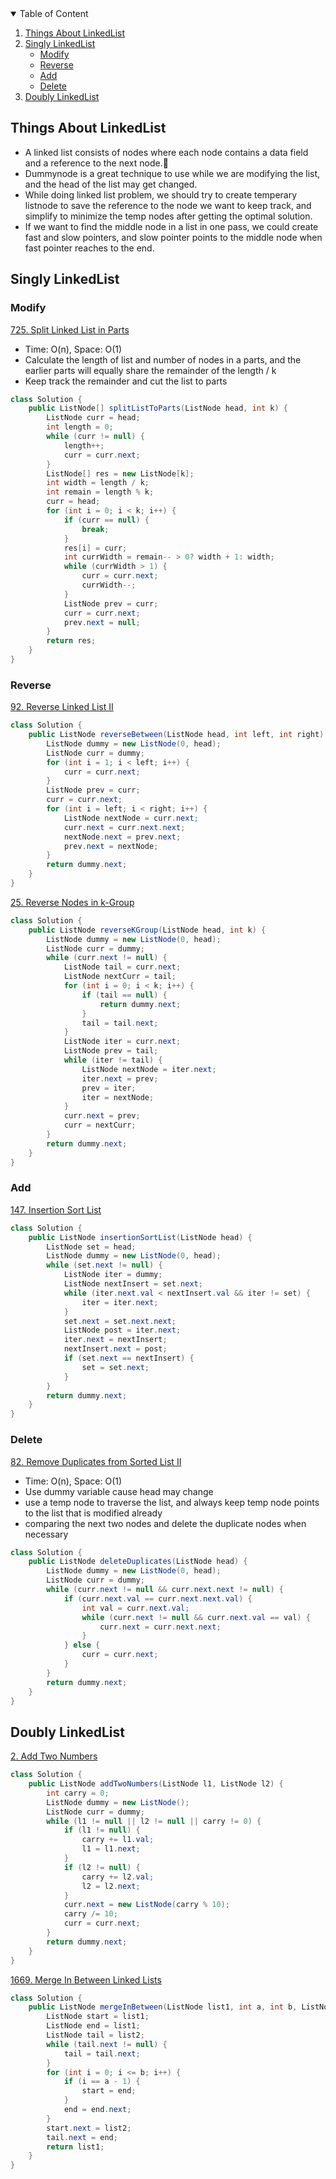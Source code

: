 <details open="open">
  <summary>Table of Content</summary>
  <ol>
    <li>
      <a href="#things-about-linkedlist">Things About LinkedList</a>
    </li>
    <li>
      <a href="#singly-linkedlist">Singly LinkedList</a>
      <ul>
          <li><a href="#modify">Modify</a></li>
          <li><a href="#reverse">Reverse</a></li>
          <li><a href="#add">Add</a></li>
          <li><a href="#delete">Delete</a></li>
      </ul>
    </li>
    <li>
    <a href="#doubly-linkedlist">Doubly LinkedList</a>
    </li>
  </ol>
</details>

## Things About LinkedList
* A linked list consists of nodes where each node contains a data field and a reference to the next node.:speech_balloon:
* Dummynode is a great technique to use while we are modifying the list, and the head of the list may get changed.
* While doing linked list problem, we should try to create temperary listnode to save the reference to the node we want to keep track, and simplify to minimize the temp nodes after getting the optimal solution.
* If we want to find the middle node in a list in one pass, we could create fast and slow pointers, and slow pointer points to the middle node when fast pointer reaches to the end.

## Singly LinkedList
### Modify
[725. Split Linked List in Parts](https://leetcode-cn.com/problems/split-linked-list-in-parts/)
* Time: O(n), Space: O(1)
* Calculate the length of list and number of nodes in a parts, and the earlier parts will equally share the remainder of the length / k
* Keep track the remainder and cut the list to parts
```java
class Solution {
    public ListNode[] splitListToParts(ListNode head, int k) {
        ListNode curr = head;
        int length = 0;
        while (curr != null) {
            length++;
            curr = curr.next;
        }
        ListNode[] res = new ListNode[k];
        int width = length / k;
        int remain = length % k;
        curr = head;
        for (int i = 0; i < k; i++) {
            if (curr == null) {
                break;
            }
            res[i] = curr;
            int currWidth = remain-- > 0? width + 1: width;
            while (currWidth > 1) {
                curr = curr.next;
                currWidth--;
            }
            ListNode prev = curr;
            curr = curr.next;
            prev.next = null;
        }
        return res;
    }
}
```
### Reverse
[92. Reverse Linked List II](https://leetcode-cn.com/problems/reverse-linked-list-ii/)
```java
class Solution {
    public ListNode reverseBetween(ListNode head, int left, int right) {
        ListNode dummy = new ListNode(0, head);
        ListNode curr = dummy;
        for (int i = 1; i < left; i++) {
            curr = curr.next;
        }
        ListNode prev = curr;
        curr = curr.next;
        for (int i = left; i < right; i++) {
            ListNode nextNode = curr.next;
            curr.next = curr.next.next;
            nextNode.next = prev.next;
            prev.next = nextNode;
        }
        return dummy.next;
    }
}
```

[25. Reverse Nodes in k-Group](https://leetcode-cn.com/problems/reverse-nodes-in-k-group/)
```java
class Solution {
    public ListNode reverseKGroup(ListNode head, int k) {
        ListNode dummy = new ListNode(0, head);
        ListNode curr = dummy;
        while (curr.next != null) {
            ListNode tail = curr.next;
            ListNode nextCurr = tail;
            for (int i = 0; i < k; i++) {
                if (tail == null) {
                    return dummy.next;
                }
                tail = tail.next;
            }
            ListNode iter = curr.next;
            ListNode prev = tail;
            while (iter != tail) {
                ListNode nextNode = iter.next;
                iter.next = prev;
                prev = iter;
                iter = nextNode;
            }
            curr.next = prev;
            curr = nextCurr;
        }
        return dummy.next;
    }
}
```
### Add
[147. Insertion Sort List](https://leetcode-cn.com/problems/insertion-sort-list/)
```java
class Solution {
    public ListNode insertionSortList(ListNode head) {
        ListNode set = head;
        ListNode dummy = new ListNode(0, head);
        while (set.next != null) {
            ListNode iter = dummy;
            ListNode nextInsert = set.next;
            while (iter.next.val < nextInsert.val && iter != set) {
                iter = iter.next;
            }
            set.next = set.next.next;
            ListNode post = iter.next;
            iter.next = nextInsert;
            nextInsert.next = post;
            if (set.next == nextInsert) {
                set = set.next;
            }
        }
        return dummy.next;
    }
}
```
### Delete
[82. Remove Duplicates from Sorted List II](https://leetcode-cn.com/problems/remove-duplicates-from-sorted-list-ii/)
* Time: O(n), Space: O(1)
* Use dummy variable cause head may change
* use a temp node to traverse the list, and always keep temp node points to the list that is modified already
* comparing the next two nodes and delete the duplicate nodes when necessary
```java
class Solution {
    public ListNode deleteDuplicates(ListNode head) {
        ListNode dummy = new ListNode(0, head);
        ListNode curr = dummy;
        while (curr.next != null && curr.next.next != null) {
            if (curr.next.val == curr.next.next.val) {
                int val = curr.next.val;
                while (curr.next != null && curr.next.val == val) {
                    curr.next = curr.next.next;
                }
            } else {
                curr = curr.next;
            }
        }
        return dummy.next;
    }
}
```



## Doubly LinkedList
[2. Add Two Numbers](https://leetcode-cn.com/problems/add-two-numbers/)
```java
class Solution {
    public ListNode addTwoNumbers(ListNode l1, ListNode l2) {
        int carry = 0;
        ListNode dummy = new ListNode();
        ListNode curr = dummy;
        while (l1 != null || l2 != null || carry != 0) {
            if (l1 != null) {
                carry += l1.val;
                l1 = l1.next;
            }
            if (l2 != null) {
                carry += l2.val;
                l2 = l2.next;
            }
            curr.next = new ListNode(carry % 10);
            carry /= 10;
            curr = curr.next;
        }
        return dummy.next;
    }
}
```
[1669. Merge In Between Linked Lists](https://leetcode-cn.com/problems/merge-in-between-linked-lists/)
```java
class Solution {
    public ListNode mergeInBetween(ListNode list1, int a, int b, ListNode list2) {
        ListNode start = list1;
        ListNode end = list1;
        ListNode tail = list2;
        while (tail.next != null) {
            tail = tail.next;
        }
        for (int i = 0; i <= b; i++) {
            if (i == a - 1) {
                start = end;
            }
            end = end.next;
        }
        start.next = list2;
        tail.next = end;
        return list1;
    }
}
```
